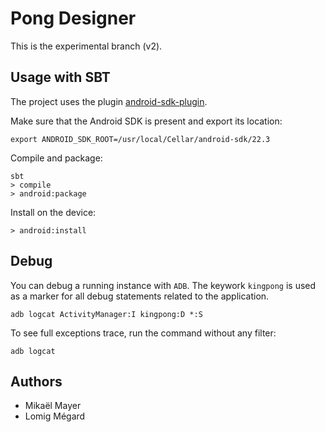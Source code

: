 Pong Designer
=============

This is the experimental branch (v2).

Usage with SBT
--------------

The project uses the plugin [android-sdk-plugin](https://github.com/pfn/android-sdk-plugin).

Make sure that the Android SDK is present and export its location:

    export ANDROID_SDK_ROOT=/usr/local/Cellar/android-sdk/22.3

Compile and package:

    sbt
    > compile
    > android:package

Install on the device:

    > android:install

Debug
-----

You can debug a running instance with `ADB`. The keywork `kingpong` is used as a marker for all debug statements related to the application.

    adb logcat ActivityManager:I kingpong:D *:S

To see full exceptions trace, run the command without any filter:

    adb logcat

Authors
-------

- Mikaël Mayer
- Lomig Mégard
